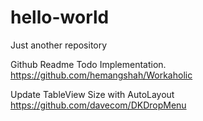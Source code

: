 # hello-world
Just another repository

Github Readme Todo Implementation.
https://github.com/hemangshah/Workaholic

Update TableView Size with AutoLayout
https://github.com/davecom/DKDropMenu
